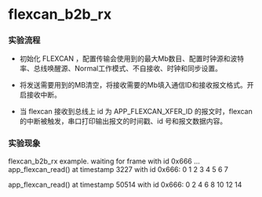 # flexcan_b2b_rx

### 实验流程

+ 初始化 FLEXCAN ，配置传输会使用到的最大Mb数目、配置时钟源和波特率、总线唤醒源、Normal工作模式、不自接收、时钟和同步设置。
+ 将发送需要用到的MB清空，将接收需要的Mb填入通信ID和接收报文格式。开启接收中断。

+ 当 flexcan 接收到总线上 id 为 APP_FLEXCAN_XFER_ID 的报文时，flexcan 的中断被触发，串口打印输出报文的时间戳、id 号和报文数据内容。

### 实验现象

flexcan_b2b_rx example.
waiting for frame with id 0x666 ...
app_flexcan_read() at timestamp 3227 with id 0x666: 0 1 2 3 4 5 6 7

app_flexcan_read() at timestamp 50514 with id 0x666: 0 2 4 6 8 10 12 14

